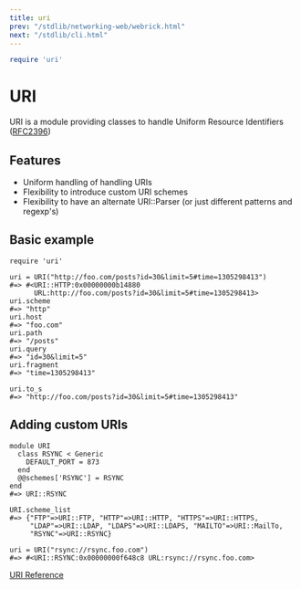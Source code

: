 ```yaml
---
title: uri
prev: "/stdlib/networking-web/webrick.html"
next: "/stdlib/cli.html"
---
```



```ruby
require 'uri'
```

# URI

URI is a module providing classes to handle Uniform Resource Identifiers
(<a href='http://tools.ietf.org/html/rfc2396' class='remote'
target='_blank'>RFC2396</a>)

## Features

* Uniform handling of handling URIs
* Flexibility to introduce custom URI schemes
* Flexibility to have an alternate URI::Parser (or just different
  patterns and regexp's)

## Basic example


```
require 'uri'

uri = URI("http://foo.com/posts?id=30&limit=5#time=1305298413")
#=> #<URI::HTTP:0x00000000b14880
      URL:http://foo.com/posts?id=30&limit=5#time=1305298413>
uri.scheme
#=> "http"
uri.host
#=> "foo.com"
uri.path
#=> "/posts"
uri.query
#=> "id=30&limit=5"
uri.fragment
#=> "time=1305298413"

uri.to_s
#=> "http://foo.com/posts?id=30&limit=5#time=1305298413"
```

## Adding custom URIs


```
module URI
  class RSYNC < Generic
    DEFAULT_PORT = 873
  end
  @@schemes['RSYNC'] = RSYNC
end
#=> URI::RSYNC

URI.scheme_list
#=> {"FTP"=>URI::FTP, "HTTP"=>URI::HTTP, "HTTPS"=>URI::HTTPS,
     "LDAP"=>URI::LDAP, "LDAPS"=>URI::LDAPS, "MAILTO"=>URI::MailTo,
     "RSYNC"=>URI::RSYNC}

uri = URI("rsync://rsync.foo.com")
#=> #<URI::RSYNC:0x00000000f648c8 URL:rsync://rsync.foo.com>
```

<a href='https://ruby-doc.org/stdlib-2.5.0/libdoc/uri/rdoc/URI.html'
class='ruby-doc remote reference' target='_blank'>URI Reference</a>

